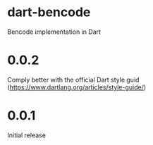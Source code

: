 dart-bencode
============

Bencode implementation in Dart

# 0.0.2
Comply better with the official Dart style guid (https://www.dartlang.org/articles/style-guide/)

# 0.0.1
Initial release

